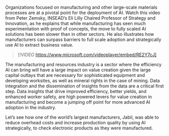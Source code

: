 Organizations focused on manufacturing and other large-scale materials processes are at a pivotal point for the deployment of AI. Watch this video from Peter Zemsky, INSEAD’s Eli Lilly Chaired Professor of Strategy and Innovation, as he explains that while manufacturing has seen much experimentation with proof of concepts, the move to fully scaled AI solutions has been slower than in other sectors. He also illustrates how manufacturers can surpass barriers to full scale adoption and strategically use AI to extract business value.

> [!VIDEO https://www.microsoft.com/videoplayer/embed/RE2Y7cJ]

The manufacturing and resources industry is a sector where the efficiency AI can bring will have a large impact on value creation given the large capital outlays that are necessary for sophisticated equipment and developing worksites, as well as mineral rights in the case of mining. Data integration and the dissemination of insights from the data are a critical first step. Data insights that drive improved efficiency, better yields, and enhanced worker safety, are high powered levers for value creation in manufacturing and become a jumping off point for more advanced AI adoption in the industry.

Let’s see how one of the world’s largest manufacturers, Jabil, was able to reduce overhead costs and increase production quality by using AI strategically, to check electronic products as they were manufactured.